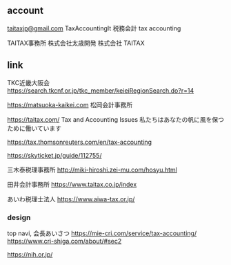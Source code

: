 ## account
taitaxjp@gmail.com
TaxAccountingIt 税務会計 tax accounting

TAITAX事務所
株式会社太歳開発
株式会社 TAITAX

## link
TKC近畿大阪会
https://search.tkcnf.or.jp/tkc_member/keieiRegionSearch.do?r=14

https://matsuoka-kaikei.com
松岡会計事務所

https://taitax.com/
Tax and Accounting Issues
私たちはあなたの帆に風を保つために働いています

https://tax.thomsonreuters.com/en/tax-accounting

https://skyticket.jp/guide/112755/

三木泰税理事務所
http://miki-hiroshi.zei-mu.com/hosyu.html

田井会計事務所
https://www.taitax.co.jp/index

あいわ税理士法人
https://www.aiwa-tax.or.jp/

### design
top navi, 会長あいさつ
https://mie-cri.com/service/tax-accounting/
https://www.cri-shiga.com/about/#sec2

https://nih.or.jp/

